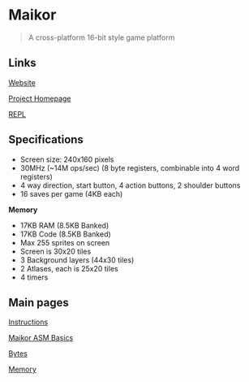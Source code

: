 # Maikor

> A cross-platform 16-bit style game platform

## Links

[Website](https://maikor.app)

[Project Homepage](https://github.com/MaikorAppPublic)

[REPL](https://play.vm.maikor.app)

## Specifications

- Screen size: 240x160 pixels
- 30MHz (~14M ops/sec) (8 byte registers, combinable into 4 word registers)
- 4 way direction, start button, 4 action buttons, 2 shoulder buttons
- 16 saves per game (4KB each)

**Memory**
- 17KB RAM (8.5KB Banked)
- 17KB Code (8.5KB Banked)
- Max 255 sprites on screen
- Screen is 30x20 tiles
- 3 Background layers (44x30 tiles)
- 2 Atlases, each is 25x20 tiles
- 4 timers


## Main pages

[Instructions](./ops.md)

[Maikor ASM Basics](./basics.md)

[Bytes](./bytes.md)

[Memory](./mem.md)